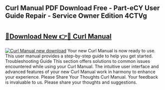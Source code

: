 ## Curl Manual PDF Download Free - Part-eCY User Guide Repair - Service Owner Edition 4CTVg

# <h2><a href="http://bc32408.oget.top/?id=Curl+Manual">🔗Download New 👉🔴 Curl Manual</a></h2>

[![Curl Manual new download](https://i.imgur.com/5g1atiW.png)](http://bc32408.oget.top/?id=Curl+Manual)
Your new Curl Manual is now ready to use. This user manual provides a step-by-step guide to help you get started. Troubleshooting Guide This section offers solutions to common issues encountered while using your Curl Manual. The intuitive user interface and advanced features of your new Curl Manual work in harmony to enhance your experience. Please Share Your Thoughts Curl Manual. Your feedback is invaluable to us. Please share your thoughts and suggestions.
